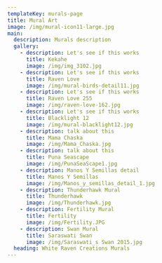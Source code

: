 ```yaml
---
templateKey: murals-page
title: Mural Art
image: /img/mural-icon11-large.jpg
main:
  description: Murals description
  gallery:
    - description: Let's see if this works
      title: Kekahe
      image: /img/img_3102.jpg
    - description: Let's see if this works
      title: Raven Love
      image: /img/mural-birds-detail11.jpg
    - description: Let's see if this works
      title: Raven Love 255
      image: /img/raven-love-162.jpg
    - description: Let's see if this works
      title: Blacklight 12
      image: /img/mural-blacklight12.jpg
    - description: talk about this
      title: Mama Chaska
      image: /img/Mama_Chaska.jpg
    - description: talk about this
      title: Puna Seascape
      image: /img/PunaSeaScape1.jpg
    - description: Manos Y Semillas detail
      title: Manos Y Semillas
      image: /img/Manos_y_semillas_detail_1.jpg
    - description: Thunderhawk Mural
      title: Thunderhawk
      image: /img/Thunderhawk.jpg
    - description: Fertility Mural
      title: Fertility
      image: /img/Fertility.JPG
    - description: Swan Mural
      title: Saraswati Swan
      image: /img/Saraswati_s Swan 2015.jpg
  heading: White Raven Creations Murals
---
```


